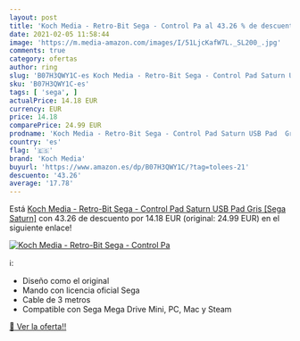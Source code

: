 ```yaml
---
layout: post
title: 'Koch Media - Retro-Bit Sega - Control Pa al 43.26 % de descuento'
date: 2021-02-05 11:58:44
image: 'https://m.media-amazon.com/images/I/51LjcKafW7L._SL200_.jpg'
comments: true
category: ofertas
author: ring
slug: 'B07H3QWY1C-es Koch Media - Retro-Bit Sega - Control Pad Saturn USB Pad...'
sku: 'B07H3QWY1C-es'
tags: [ 'sega', ]
actualPrice: 14.18 EUR
currency: EUR
price: 14.18
comparePrice: 24.99 EUR
prodname: 'Koch Media - Retro-Bit Sega - Control Pad Saturn USB Pad  Gris [Sega Saturn]'
country: 'es'
flag: '🇪🇸'
brand: 'Koch Media'
buyurl: 'https://www.amazon.es/dp/B07H3QWY1C/?tag=tolees-21'
descuento: '43.26'
average: '17.78'
---
```


Está [Koch Media - Retro-Bit Sega - Control Pad Saturn USB Pad  Gris [Sega Saturn]](https://www.amazon.es/dp/B07H3QWY1C/?tag=tolees-21) con 43.26 de descuento por 14.18 EUR (original: 24.99 EUR) en el siguiente enlace!

[![Koch Media - Retro-Bit Sega - Control Pa](https://m.media-amazon.com/images/I/51LjcKafW7L._SL200_.jpg)](https://www.amazon.es/dp/B07H3QWY1C/?tag=tolees-21)

ℹ️:

- Diseño como el original
- Mando con licencia oficial Sega
- Cable de 3 metros
- Compatible con Sega Mega Drive Mini, PC, Mac y Steam

[🛒 Ver la oferta!!](https://www.amazon.es/dp/B07H3QWY1C/?tag=tolees-21)
